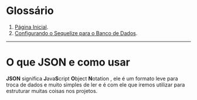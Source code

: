 <h1>Glossário</h1>

1. [Página Inicial](https://estudosdofantinho.github.io/API_RESTful_JS/).
2. [Configurando o Sequelize para o Banco de Dados](4-Configurando-Banco-de-Dados.md).

---


# O que JSON e como usar

**JSON** significa **J**ava**S**cript **O**bject **N**otation , ele é um formato leve para troca de dados e muito simples de ler e é com ele que iremos utilizar para estruturar muitas coisas nos projetos.